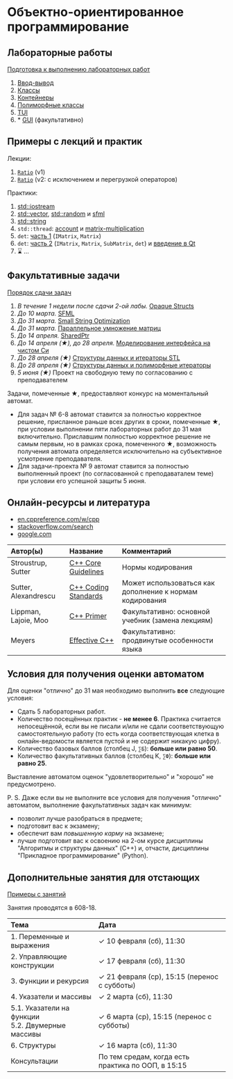 # Объектно-ориентированное программирование

## Лабораторные работы

[Подготовка к выполнению лабораторных работ](base/labs/lab0-preparation.md)
1. [Ввод-вывод](base/labs/lab1-io.md)
2. [Классы](base/labs/lab2-classes.md)
3. [Контейнеры](base/labs/lab3-containers.md)
4. [Полиморфные классы](base/labs/lab4-polymorphism.md)
5. [TUI](base/labs/lab5-tui.md)
6. \* [GUI](base/labs/lab6-gui.md) (факультативно)



## Примеры с лекций и практик

Лекции:
1. [`Ratio`](base/example1-ratio) (v1)
2. [`Ratio`](base/example2-ratio) (v2: с исключением и перегрузкой операторов)

Практики:
1. [std::iostream](base/practice1-std-iostream)
2. [std::vector](base/practice2a-std-vector),
   [std::random](base/practice2b-std-random)
   и
   [sfml](base/practice2c-sfml)
3. [std::string](base/practice3-std-string)
4. `std::thread`:
   [account](base/practice4a-std-thread-account)
   и
   [matrix-multiplication](base/practice4b-std-thread-matrix-multiplication)
5. `det`: [часть 1](base/practice5-matrix-det-part1) (`IMatrix`, `Matrix`)
6. `det`: [часть 2](base/practice6-matrix-det-part2) (`IMatrix`, `Matrix`, `SubMatrix`, `det`) и [введение в Qt](base/practice6-qt-intro.pdf)
7. ⌛ ...



## Факультативные задачи

[Порядок сдачи задач](electives-advanced/procedure.md)
1. *В течение 1 недели после сдачи 2-ой лабы.* [Opaque Structs](electives-advanced/task1-opaque-structs.md)
2. *До 10 марта.* [SFML](electives-advanced/task2-sfml.md)
3. *До 31 марта.* [Small String Optimization](electives-advanced/task3-sso.md)
4. *До 31 марта.* [Параллельное умножение матриц](electives-advanced/task4-parallel-multiplication.md)
5. *До 14 апреля.* [SharedPtr](electives-advanced/task5-shared-ptr.md)
6. *До 14 апреля (★), до 28 апреля.* [Моделирование интерфейса на чистом Си](electives-advanced/task6-c-vmt.md)
7. *До 28 апреля (★)* [Структуры данных и итераторы STL](electives-advanced/task7-stl-iterators.md)
8. *До 28 апреля (★)* [Структуры данных и полиморфные итераторы](electives-advanced/task8-polymorphic-iterators.md)
9. *5 июня (★)* Проект на свободную тему по согласованию с преподавателем

Задачи, помеченные ★, предоставляют конкурс на моментальный автомат.
- Для задач № 6-8 автомат ставится за полностью корректное решение, присланное раньше всех других в сроки, помеченные ★,
при условии выполнении пяти лабораторных работ до 31 мая включительно.
Приславшим полностью корректное решение не самым первым, но в рамках срока, помеченного ★,
возможность получения автомата определяется исключительно на субъективное усмотрение преподавателя.
- Для задачи-проекта № 9 автомат ставится за полностью выполненный проект
  (по согласованной с преподаваталем теме) при условии его успешной защиты 5 июня.



## Онлайн-ресурсы и литература

- [en.cppreference.com/w/cpp](https://en.cppreference.com/w/cpp)
- [stackoverflow.com/search](https://stackoverflow.com/search)
- [google.com](https://www.google.com/)

| Автор(ы)             | Название                                                                                 | Комментарий                                              |
| :------------------- | :--------------------------------------------------------------------------------------- | :------------------------------------------------------- |
| Stroustrup, Sutter   | [C++ Core Guidelines](https://isocpp.github.io/CppCoreGuidelines/CppCoreGuidelines.html) | Нормы кодирования                                        |
| Sutter, Alexandrescu | [C++ Coding Standards](https://www.labirint.ru/books/512945/)                            | Может использоваться как дополнение к нормам кодирования |
| Lippman, Lajoie, Moo | [C++ Primer](https://www.labirint.ru/books/512910/)                                      | Факультативно: основной учебник (замена лекциям)         |
| Meyers               | [Effective C++](https://www.labirint.ru/authors/47004/)                                  | Факультативно: продвинутые особенности языка             |



## Условия для получения оценки автоматом

Для оценки "отлично" до 31 мая необходимо выполнить **все** следующие условия:
- Сдать 5 лабораторных работ.
- Количество посещённых практик - **не менее 6**.
  Практика считается непосещённой, если вы не писали и/или не сдали соответствующую самостоятельную работу
  (то есть когда соответствующая клетка в онлайн-ведомости является пустой и не содержит никакую цифру).
- Количество базовых баллов (столбец J, `∑Б`): **больше или равно 50**.
- Количество факультативных баллов (столбец K, `∑Ф`): **больше или равно 25**.

Выставление автоматом оценок "удовлетворительно" и "хорошо" не предусмотрено.

P. S. Даже если вы не выполните все условия для получения "отлично" автоматом,
выполнение факультативных задач как минимум:
- позволит лучше разобраться в предмете;
- подготовит вас к экзамену;
- обеспечит вам *повышенную карму* на экзамене;
- лучше подготовит вас к освоению на 2-ом курсе дисциплины "Алгоритмы и структуры данных" (C++) и,
  отчасти, дисциплины "Прикладное программирование" (Python).



## Дополнительные занятия для отстающих

[Примеры с занятий](electives-beginner)

Занятия проводятся в 608-18.

| Тема                                                 | Дата |
| :--------------------------------------------------- | :--- |
| 1. Переменные и выражения                            | ✓ 10 февраля (сб), 11:30 |
| 2. Управляющие конструкции                           | ✓ 17 февраля (сб), 11:30 |
| 3. Функции и рекурсия                                | ✓ 21 февраля (ср), 15:15 (перенос с субботы) |
| 4. Указатели и массивы                               | ✓ 2 марта (сб), 11:30 |
| 5.1. Указатели на функции<br/>5.2. Двумерные массивы | ✓ 6 марта (ср), 15:15 (перенос с субботы) |
| 6. Структуры                                         | ✓ 16 марта (сб), 11:30 |
| Консультации                                         | По тем средам, когда есть практика по ООП, в 15:15 |
